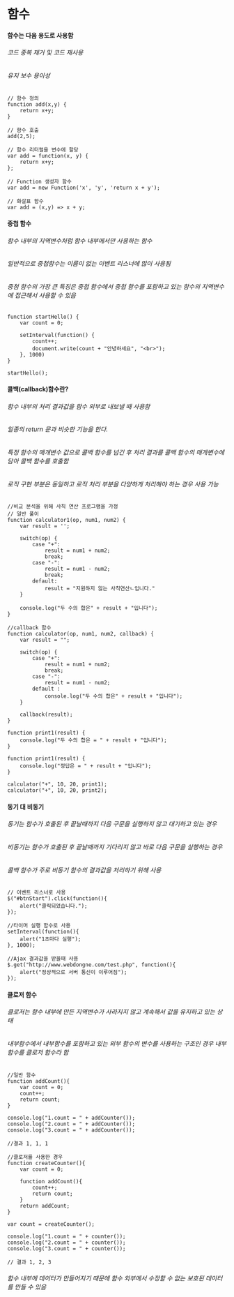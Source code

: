 # 함수

#### 함수는 다음 용도로 사용함
###### 코드 중복 제거 및 코드 재사용
###### 유지 보수 용이성

```ecmascript 6
// 함수 정의
function add(x,y) {
    return x+y;
}

// 함수 호출
add(2,5);

// 함수 리터럴을 변수에 할당
var add = function(x, y) {
    return x+y;
};

// Function 생성자 함수
var add = new Function('x', 'y', 'return x + y');

// 화살표 함수
var add = (x,y) => x + y;
```

#### 중첩 함수
###### 함수 내부의 지역변수처럼 함수 내부에서만 사용하는 함수
###### 일반적으로 중첩함수는 이름이 없는 이벤트 리스너에 많이 사용됨
###### 중첨 함수의 가장 큰 특징은 중첩 함수에서 중첩 함수를 포함하고 있는 함수의 지역변수에 접근해서 사용할 수 있음
```ecmascript 6
function startHello() {
    var count = 0;
    
    setInterval(function() {
        count++;
        document.write(count + "안녕하세요", "<br>");
    }, 1000)
}

startHello();

```

#### 콜백(callback)함수란?
###### 함수 내부의 처리 결과값을 함수 외부로 내보낼 때 사용함
###### 일종의 return 문과 비슷한 기능을 한다.
###### 특정 함수의 매개변수 값으로 콜백 함수를 넘긴 후 처리 결과를 콜백 함수의 매개변수에 담아 콜백 함수를 호출함
###### 로직 구현 부분은 동일하고 로직 처리 부분을 다양하게 처리해야 하는 경우 사용 가능
```ecmascript 6
//비교 분석을 위해 사칙 연산 프로그램을 가정
// 일반 풀이
function calculator1(op, num1, num2) {
    var result = '';
    
    switch(op) {
        case "+":
            result = num1 + num2;
            break;
        case "-":
            result = num1 - num2;
            break;
        default:
            result = "지원하지 않는 사칙연산ㄴ입니다."
    }
    
    console.log("두 수의 합은" + result + "입니다");
}

//callback 함수
function calculator(op, num1, num2, callback) {
    var result = "";
    
    switch(op) {
        case "+":
            result = num1 + num2;
            break;
        case "-":
            result = num1 - num2;
        default :
            console.log("두 수의 합은" + result + "입니다");
    }
    
    callback(result);
}

function print1(result) {
    console.log("두 수의 합은 = " + result + "입니다");
}

function print1(result) {
    console.log("정답은 = " + result + "입니다");
}

calculator("+", 10, 20, print1);
calculator("+", 10, 20, print2);
```

#### 동기 대 비동기
###### 동기는 함수가 호출된 후 끝날때까지 다음 구문을 실행하지 않고 대기하고 있는 경우
###### 비동기는 함수가 호출된 후 끝날때까지 기다리지 않고 바로 다음 구문을 실행하는 경우
###### 콜백 함수가 주로 비동기 함수의 결과값을 처리하기 위해 사용
```ecmascript 6
// 이벤트 리스너로 사용
$("#btnStart").click(function(){
    alert("클릭되었습니다.");
});

//타이머 실행 함수로 사용
setInterval(function(){
    alert("1초마다 실행");
}, 1000);

//Ajax 결과값을 받을때 사용
$.get("http://www.webdongne.com/test.php", function(){
    alert("정상적으로 서버 통신이 이루어짐");
});
```
#### 클로저 함수
###### 클로저는 함수 내부에 만든 지역변수가 사라지지 않고 계속해서 값을 유지하고 있는 상태
###### 내부함수에서 내부함수를 포함하고 있는 외부 함수의 변수를 사용하는 구조인 경우 내부 함수를 클로저 함수라 함
```ecmascript 6
//일반 함수
function addCount(){
    var count = 0;
    count++;
    return count;
}

console.log("1.count = " + addCounter());
console.log("2.count = " + addCounter());
console.log("3.count = " + addCounter());

//결과 1, 1, 1

//클로저를 사용한 경우
function createCounter(){
    var count = 0;
    
    function addCount(){
        count++;
        return count;
    }
    return addCount;
}

var count = createCounter();

console.log("1.count = " + counter());
console.log("2.count = " + counter());
console.log("3.count = " + counter());

// 결과 1, 2, 3
```
###### 함수 내부에 데이터가 만들어지기 때문에 함수 외부에서 수정할 수 없는 보호된 데이터를 만들 수 있음 